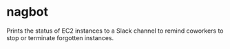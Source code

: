 # nagbot
Prints the status of EC2 instances to a Slack channel to remind coworkers to stop or terminate forgotten instances.

